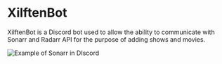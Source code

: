 # XilftenBot

XilftenBot is a Discord bot used to allow the ability to communicate with Sonarr and Radarr API for the purpose of adding shows and movies.





![Example of Sonarr in DIscord](https://i.imgur.com/123abc.jpg](https://cdn.discordapp.com/attachments/922665399579975691/1208894177371492363/image.png?ex=65e4f170&is=65d27c70&hm=daf89d0de903c270a832446ae2fd16be6b5f0a00ff16e35804007af35c5e35fe&)https://cdn.discordapp.com/attachments/922665399579975691/1208894177371492363/image.png?ex=65e4f170&is=65d27c70&hm=daf89d0de903c270a832446ae2fd16be6b5f0a00ff16e35804007af35c5e35fe&)
